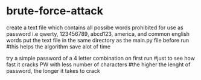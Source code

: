 # brute-force-attack

create a text file which contains all possibe words prohibited for use as password 
i.e qwerty, 123456789, abcd123, america, and common english words
put the text file in the same directory as the main.py file before run
#this helps the algorithm save alot of time 

try a simple password of a 4 letter combination on first run 
#just to see how fast it cracks PW with less number of characters
#the higher the lenght of password, the longer it takes to crack
